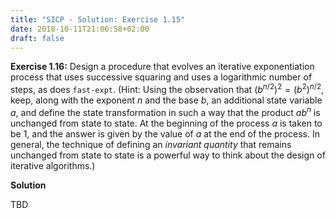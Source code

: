 ```yaml
---
title: "SICP - Solution: Exercise 1.15"
date: 2018-10-11T21:06:58+02:00
draft: false
---
```


**Exercise 1.16:** Design a procedure that evolves an iterative exponentiation process that uses successive squaring and uses a logarithmic number of steps, as does `fast-expt`. (Hint: Using the observation that ${(b^{n/2})^2}={(b^2)^{n/2}}$, keep, along with the exponent $n$ and the base $b$, an additional state variable $a$, and define the state transformation in such a way that the product ${ab^n}$ is unchanged from state to state. At the beginning of the process $a$ is taken to be 1, and the answer is given by the value of $a$ at the end of the process. In general, the technique of defining an _invariant quantity_ that remains unchanged from state to state is a powerful way to think about the design of iterative algorithms.)

**Solution**

TBD
